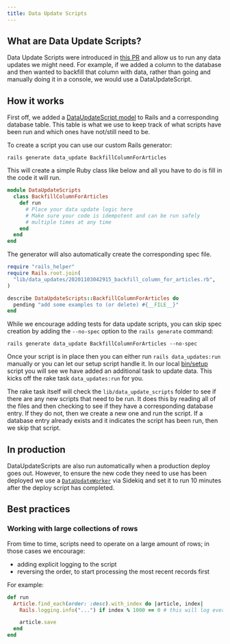 ```yaml
---
title: Data Update Scripts
---
```


## What are Data Update Scripts?

Data Update Scripts were introduced in
[this PR](https://github.com/forem/forem/pull/6025) and allow us to run any data
updates we might need. For example, if we added a column to the database and
then wanted to backfill that column with data, rather than going and manually
doing it in a console, we would use a DataUpdateScript.

## How it works

First off, we added a
[DataUpdateScript model](https://github.com/forem/forem/blob/master/app/models/data_update_script.rb)
to Rails and a corresponding database table. This table is what we use to keep
track of what scripts have been run and which ones have not/still need to be.

To create a script you can use our custom Rails generator:

```
rails generate data_update BackfillColumnForArticles
```

This will create a simple Ruby class like below and all you have to do is fill
in the code it will run.

```ruby
module DataUpdateScripts
  class BackfillColumnForArticles
    def run
      # Place your data update logic here
      # Make sure your code is idempotent and can be run safely
      # multiple times at any time
    end
  end
end
```

The generator will also automatically create the corresponding spec file.

```ruby
require "rails_helper"
require Rails.root.join(
  "lib/data_updates/20201103042915_backfill_column_for_articles.rb",
)

describe DataUpdateScripts::BackfillColumnForArticles do
  pending "add some examples to (or delete) #{__FILE__}"
end
```

While we encourage adding tests for data update scripts, you can skip spec
creation by adding the `--no-spec` option to the `rails generate` command:

```
rails generate data_update BackfillColumnForArticles --no-spec
```

Once your script is in place then you can either run `rails data_updates:run`
manually or you can let our setup script handle it. In our local
[bin/setup](https://github.com/forem/forem/blob/main/bin/setup) script you will
see we have added an additional task to update data. This kicks off the rake
task `data_updates:run` for you.

The rake task itself will check the `lib/data_update_scripts` folder to see if
there are any new scripts that need to be run. It does this by reading all of
the files and then checking to see if they have a corresponding database entry.
If they do not, then we create a new one and run the script. If a database entry
already exists and it indicates the script has been run, then we skip that
script.

## In production

DataUpdateScripts are also run automatically when a production deploy goes out.
However, to ensure the new code they need to use has been deployed we use a
[`DataUpdateWorker`](https://github.com/forem/forem/blob/main/app/workers/data_update_worker.rb)
via Sidekiq and set it to run 10 minutes after the deploy script has completed.

## Best practices

### Working with large collections of rows

From time to time, scripts need to operate on a large amount of rows; in those
cases we encourage:

- adding explicit logging to the script
- reversing the order, to start processing the most recent records first

For example:

```ruby
def run
  Article.find_each(order: :desc).with_index do |article, index|
    Rails.logging.info("...") if index % 1000 == 0 # this will log every 1000 articles

    article.save
  end
end
```
